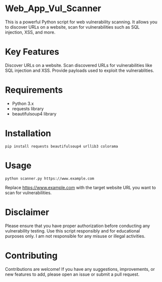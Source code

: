 # Web_App_Vul_Scanner


This is a powerful Python script for web vulnerability scanning. It allows you to discover URLs on a website, scan for vulnerabilities such as SQL injection, XSS, and more.

# Key Features
Discover URLs on a website.
Scan discovered URLs for vulnerabilities like SQL injection and XSS.
Provide payloads used to exploit the vulnerablities.

# Requirements
- Python 3.x
- requests library
- beautifulsoup4 library

# Installation

`pip install requests beautifulsoup4 urllib3 colorama `

# Usage

`python scanner.py https://www.example.com`

Replace https://www.example.com with the target website URL you want to scan for vulnerabilities.

# Disclaimer
Please ensure that you have proper authorization before conducting any vulnerability testing. Use this script responsibly and for educational purposes only. I am not responsible for any misuse or illegal activities.

# Contributing
Contributions are welcome! If you have any suggestions, improvements, or new features to add, please open an issue or submit a pull request.
